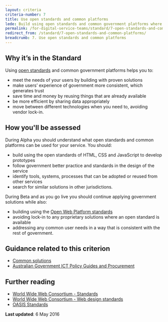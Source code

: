 ```yaml
---
layout: criteria
criteria-number: 7
title: Use open standards and common platforms
lede: Build using open standards and common government platforms where appropriate. 
permalink: /for-digital-service-teams/standard/7-open-standards-and-common-platforms/
redirect_from: /standard/7-open-standards-and-common-platforms/
breadcrumb: 7. Use open standards and common platforms
---
```

## Why it’s in the Standard
Using [open standards](https://en.wikipedia.org/wiki/Open_standard) and common government platforms helps you to: 

* meet the needs of your users by building with proven solutions
* make users’ experience of government more consistent, which generates trust
* save time and money by reusing things that are already available
* be more efficient by sharing data appropriately
* move between different technologies when you need to, avoiding vendor lock-in.

## How you'll be assessed
During Alpha you should understand what open standards and common platforms can be used for your service. You should:

* build using the open standards of HTML, CSS and JavaScript to develop prototypes
* follow government better practice and standards in the design of the service
* identify tools, systems, processes that can be adopted or reused from other services 
* search for similar solutions in other jurisdictions.

During Beta and as you go live you should continue applying government solutions while also:

* building using the [Open Web Platform standards](https://www.w3.org/standards/)
* avoiding lock-in to any proprietary solutions where an open standard is available
* addressing any common user needs in a way that is consistent with the rest of government.

## Guidance related to this criterion
* [Common solutions](/standard/common-solutions/)
* [Australian Government ICT Policy Guides and Procurement](http://finance.gov.au/policy-guides-procurement/)

## Further reading  
* [World Wide Web Consortium - Standards](https://www.w3.org/standards/)
* [World Wide Web Consortium - Web design standards](https://www.w3.org/standards/webdesign/)
* [OASIS Standards](https://www.oasis-open.org/standards)

**Last updated**: 6 May 2016
